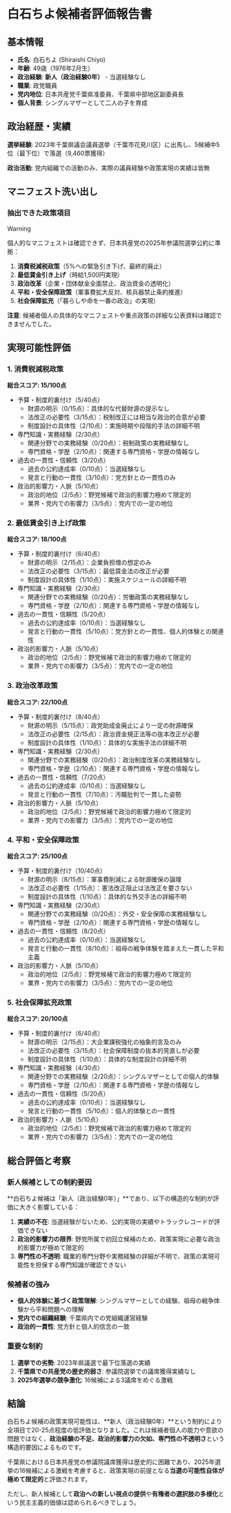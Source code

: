 # 白石ちよ候補者評価報告書

## 基本情報

- **氏名**: 白石ちよ (Shiraishi Chiyo)
- **年齢**: 49歳（1976年2月生）
- **政治経験**: **新人（政治経験0年）** - 当選経験なし
- **職業**: 政党職員
- **党内地位**: 日本共産党千葉県准委員、千葉県中部地区副委員長
- **個人背景**: シングルマザーとして二人の子を育成

## 政治経歴・実績

**選挙経験**: 2023年千葉県議会議員選挙（千葉市花見川区）に出馬し、5候補中5位（最下位）で落選（9,460票獲得）

**政治活動**: 党内組織での活動のみ、実際の議員経験や政策実現の実績は皆無

## マニフェスト洗い出し

### 抽出できた政策項目

> [!warning]
> 個人的なマニフェストは確認できず、日本共産党の2025年参議院選挙公約に準拠：

1. **消費税減税政策**（5%への緊急引き下げ、最終的廃止）
2. **最低賃金引き上げ**（時給1,500円実現）
3. **政治改革**（企業・団体献金全面禁止、政治資金の透明化）
4. **平和・安全保障政策**（軍事費拡大反対、核兵器禁止条約推進）
5. **社会保障拡充**（「暮らしや命を一番の政治」の実現）

**注意**: 候補者個人の具体的なマニフェストや重点政策の詳細な公表資料は確認できませんでした。

## 実現可能性評価

### 1. 消費税減税政策

**総合スコア: 15/100点**

- 予算・制度的裏付け（5/40点）
  - 財源の明示（0/15点）：具体的な代替財源の提示なし
  - 法改正の必要性（3/15点）：税制改正には相当な政治的合意が必要
  - 制度設計の具体性（2/10点）：実施時期や段階的手法の詳細不明
- 専門知識・実務経験（2/30点）
  - 関連分野での実務経験（0/20点）：税制政策の実務経験なし
  - 専門資格・学歴（2/10点）：関連する専門資格・学歴の情報なし
- 過去の一貫性・信頼性（3/20点）
  - 過去の公約達成率（0/10点）：当選経験なし
  - 発言と行動の一貫性（3/10点）：党方針との一貫性のみ
- 政治的影響力・人脈（5/10点）
  - 政治的地位（2/5点）：野党候補で政治的影響力極めて限定的
  - 業界・党内での影響力（3/5点）：党内での一定の地位

### 2. 最低賃金引き上げ政策

**総合スコア: 18/100点**

- 予算・制度的裏付け（6/40点）
  - 財源の明示（2/15点）：企業負担増の想定のみ
  - 法改正の必要性（3/15点）：最低賃金法の改正が必要
  - 制度設計の具体性（1/10点）：実施スケジュールの詳細不明
- 専門知識・実務経験（2/30点）
  - 関連分野での実務経験（0/20点）：労働政策の実務経験なし
  - 専門資格・学歴（2/10点）：関連する専門資格・学歴の情報なし
- 過去の一貫性・信頼性（5/20点）
  - 過去の公約達成率（0/10点）：当選経験なし
  - 発言と行動の一貫性（5/10点）：党方針との一貫性、個人的体験との関連性
- 政治的影響力・人脈（5/10点）
  - 政治的地位（2/5点）：野党候補で政治的影響力極めて限定的
  - 業界・党内での影響力（3/5点）：党内での一定の地位

### 3. 政治改革政策

**総合スコア: 22/100点**

- 予算・制度的裏付け（8/40点）
  - 財源の明示（5/15点）：政党助成金廃止により一定の財源確保
  - 法改正の必要性（2/15点）：政治資金規正法等の抜本改正が必要
  - 制度設計の具体性（1/10点）：具体的な実施手法の詳細不明
- 専門知識・実務経験（2/30点）
  - 関連分野での実務経験（0/20点）：政治制度改革の実務経験なし
  - 専門資格・学歴（2/10点）：関連する専門資格・学歴の情報なし
- 過去の一貫性・信頼性（7/20点）
  - 過去の公約達成率（0/10点）：当選経験なし
  - 発言と行動の一貫性（7/10点）：汚職批判で一貫した姿勢
- 政治的影響力・人脈（5/10点）
  - 政治的地位（2/5点）：野党候補で政治的影響力極めて限定的
  - 業界・党内での影響力（3/5点）：党内での一定の地位

### 4. 平和・安全保障政策

**総合スコア: 25/100点**

- 予算・制度的裏付け（10/40点）
  - 財源の明示（8/15点）：軍事費削減による財源確保の論理
  - 法改正の必要性（1/15点）：憲法改正阻止は法改正を要さない
  - 制度設計の具体性（1/10点）：具体的な外交手法の詳細不明
- 専門知識・実務経験（2/30点）
  - 関連分野での実務経験（0/20点）：外交・安全保障の実務経験なし
  - 専門資格・学歴（2/10点）：関連する専門資格・学歴の情報なし
- 過去の一貫性・信頼性（8/20点）
  - 過去の公約達成率（0/10点）：当選経験なし
  - 発言と行動の一貫性（8/10点）：祖母の戦争体験を踏まえた一貫した平和主義
- 政治的影響力・人脈（5/10点）
  - 政治的地位（2/5点）：野党候補で政治的影響力極めて限定的
  - 業界・党内での影響力（3/5点）：党内での一定の地位

### 5. 社会保障拡充政策

**総合スコア: 20/100点**

- 予算・制度的裏付け（6/40点）
  - 財源の明示（2/15点）：大企業課税強化の抽象的言及のみ
  - 法改正の必要性（3/15点）：社会保障制度の抜本的見直しが必要
  - 制度設計の具体性（1/10点）：具体的な制度設計の詳細不明
- 専門知識・実務経験（4/30点）
  - 関連分野での実務経験（2/20点）：シングルマザーとしての個人的体験
  - 専門資格・学歴（2/10点）：関連する専門資格・学歴の情報なし
- 過去の一貫性・信頼性（5/20点）
  - 過去の公約達成率（0/10点）：当選経験なし
  - 発言と行動の一貫性（5/10点）：個人的体験との一貫性
- 政治的影響力・人脈（5/10点）
  - 政治的地位（2/5点）：野党候補で政治的影響力極めて限定的
  - 業界・党内での影響力（3/5点）：党内での一定の地位

## 総合評価と考察

### 新人候補としての制約要因

**白石ちよ候補は「新人（政治経験0年）」**であり、以下の構造的な制約が評価に大きく影響している：

1. **実績の不在**: 当選経験がないため、公約実現の実績やトラックレコードが評価できない
2. **政治的影響力の限界**: 野党所属で初回立候補のため、政策実現に必要な政治的影響力が極めて限定的
3. **専門性の不透明**: 職業的専門分野や実務経験の詳細が不明で、政策の実現可能性を担保する専門知識が確認できない

### 候補者の強み

- **個人的体験に基づく政策理解**: シングルマザーとしての経験、祖母の戦争体験から平和問題への理解
- **党内での組織経験**: 千葉県内での党組織運営経験
- **政治的一貫性**: 党方針と個人的信念の一致

### 重要な制約

1. **選挙での劣勢**: 2023年県議選で最下位落選の実績
2. **千葉県での共産党の歴史的弱さ**: 参議院選挙での議席獲得実績なし
3. **2025年選挙の競争激化**: 16候補による3議席をめぐる激戦

## 結論

白石ちよ候補の政策実現可能性は、**新人（政治経験0年）**という制約により全項目で20-25点程度の低評価となりました。これは候補者個人の能力や意欲の問題ではなく、**政治経験の不足、政治的影響力の欠如、専門性の不透明さ**という構造的要因によるものです。

千葉県における日本共産党の参議院議席獲得は歴史的に困難であり、2025年選挙の16候補による激戦を考慮すると、政策実現の前提となる**当選の可能性自体が極めて限定的**と評価されます。

ただし、新人候補として**政治への新しい視点の提供**や**有権者の選択肢の多様化**という民主主義的価値は認められるべきでしょう。
